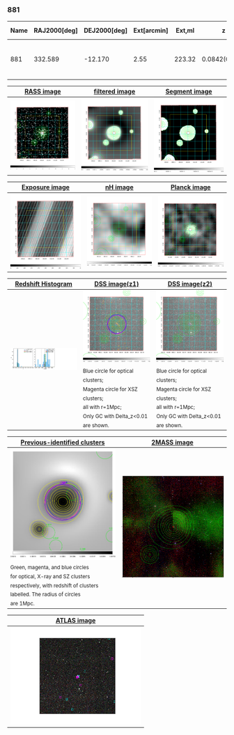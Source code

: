 <div STYLE="page-break-after: always;"></div>

### 881

|Name|RAJ2000[deg]|DEJ2000[deg] |Ext[arcmin]| Ext,ml | z | z_src| C|GC(XSZ,Delta_z<0.01)| GC(OPT,Delta_z<0.01)|GC| R_sig[arcmin] | R500[arcmin] | R500[Mpc]| CRsig[c/s] | CR500[c/s] |L500[1E44 erg/s]|F500[1E-12 erg/s/cm^2]| M500[1E14 Msun]|Tx[keV]|Cnt_sig|Beta|Rc[arcmin]|Comment|Alias|
|---|---|---|---|---|---|------|---|--------|---------|----------|---|---|---|---|---|---|---|---|---|---|---|---|---|---|
|881| 332.589| -12.170| 2.55| 223.32| 0.0842(0.006)| z1, z_xsz| B| L03, MCXC, PSZ2, Tar| A, W| A, L03, MCXC, PSZ2, Tar, W| 8.800| 11.793| 1.119| 0.735(0.062)| 0.778(0.066)| 2.557(0.088)| 14.532(0.498)| 4.32(0.07)| 5.42(0.06)| 201.6| 0.957(-0.059+0.031)| 5.261(-0.383+0.284)| -| k310|

|[RASS image](../image/881/881_img.pdf)|[filtered image](../image/881/881_fil.pdf)|[Segment image](../image/881/881_seg.pdf)|
|-------------------|--------------------|-------------------|
| <img src="../image/881/881_img.png" width="300">  | <img src="../image/881/881_fil.png" width="300">   | <img src="../image/881/881_seg.png" width="300">  |

|[Exposure image](../image/881/881_mex.pdf)| [nH image](../image/881/881_nh.pdf)| [Planck image](../image/881/881_p.pdf)|
|-------------------|--------------------|-------------------|
|<img src="../image/881/881_mex.png" width="300">   | <img src="../image/881/881_nh.png" width="300">    | <img src="../image/881/881_p.png" width="300"> |

|[Redshift Histogram](../image/881/881_zg.pdf) | [DSS image(z1)](../image/881/881_dss_z1.pdf)      |  [DSS image(z2)](../image/881/881_dss_z2.pdf)    |
|-------------------|--------------------|-------------------|
|<img src="../image/881/881_zg.png" width="300"> |<img src="../image/881/881_dss_z1.png" width="300"> <sub><br>Blue circle for optical clusters; <br>Magenta circle for XSZ clusters; <br>all with r=1Mpc; <br>Only GC with Delta_z<0.01 are shown. </sub>| <img src="../image/881/881_dss_z2.png" width="300"><sub><br>Blue circle for optical clusters; <br>Magenta circle for XSZ clusters; <br>all with r=1Mpc; <br>Only GC with Delta_z<0.01 are shown. </sub> |

|[Previous-identified clusters](../image/881/881_gc.pdf) | [2MASS image](../image/881/881_2mass.pdf)      |
|-------------------|-------------------|
|<img src=../image/881/881_gc.png width="300"> <br><sub>Green, magenta, and blue circles <br>for optical, X-ray and SZ clusters <br>respectively, with redshift of clusters <br>labelled. The radius of circles <br>are 1Mpc.</sub>|<img src="../image/881/881_2mass.png" width="300">  |

|[ATLAS image](../image/881/881_s.pdf)        |
|-------------------|
| <img src="../image/881/881_s.png" width="300">  |
